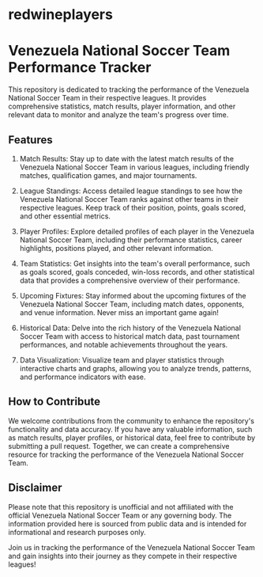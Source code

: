 # redwineplayers
Venezuela National Soccer Team Performance Tracker
==================================================

This repository is dedicated to tracking the performance of the Venezuela National Soccer Team in their respective leagues. It provides comprehensive statistics, match results, player information, and other relevant data to monitor and analyze the team's progress over time.

Features
--------

1.  Match Results: Stay up to date with the latest match results of the Venezuela National Soccer Team in various leagues, including friendly matches, qualification games, and major tournaments.

2.  League Standings: Access detailed league standings to see how the Venezuela National Soccer Team ranks against other teams in their respective leagues. Keep track of their position, points, goals scored, and other essential metrics.

3.  Player Profiles: Explore detailed profiles of each player in the Venezuela National Soccer Team, including their performance statistics, career highlights, positions played, and other relevant information.

4.  Team Statistics: Get insights into the team's overall performance, such as goals scored, goals conceded, win-loss records, and other statistical data that provides a comprehensive overview of their performance.

5.  Upcoming Fixtures: Stay informed about the upcoming fixtures of the Venezuela National Soccer Team, including match dates, opponents, and venue information. Never miss an important game again!

6.  Historical Data: Delve into the rich history of the Venezuela National Soccer Team with access to historical match data, past tournament performances, and notable achievements throughout the years.

7.  Data Visualization: Visualize team and player statistics through interactive charts and graphs, allowing you to analyze trends, patterns, and performance indicators with ease.

How to Contribute
-----------------

We welcome contributions from the community to enhance the repository's functionality and data accuracy. If you have any valuable information, such as match results, player profiles, or historical data, feel free to contribute by submitting a pull request. Together, we can create a comprehensive resource for tracking the performance of the Venezuela National Soccer Team.

Disclaimer
----------

Please note that this repository is unofficial and not affiliated with the official Venezuela National Soccer Team or any governing body. The information provided here is sourced from public data and is intended for informational and research purposes only.

Join us in tracking the performance of the Venezuela National Soccer Team and gain insights into their journey as they compete in their respective leagues!
